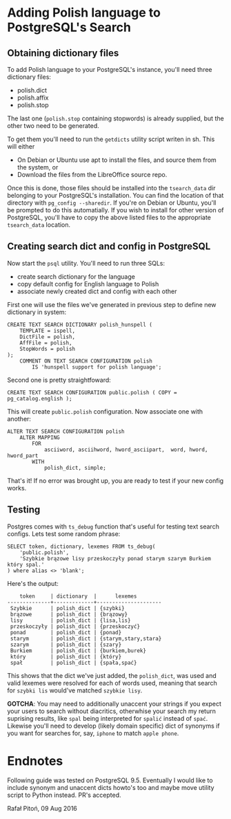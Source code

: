 Adding Polish language to PostgreSQL's Search
=============================================

Obtaining dictionary files
--------------------------

To add Polish language to your PostgreSQL's instance, you'll need three dictionary files:

* polish.dict
* polish.affix
* polish.stop

The last one (``polish.stop`` containing stopwords) is already supplied, but the other two need to be generated.

To get them you'll need to run the ``getdicts`` utility script writen in sh. This will either

* On Debian or Ubuntu use apt to install the files, and source them from the system, or
* Download the files from the LibreOffice source repo.

Once this is done, those files should be installed into the ``tsearch_data`` dir belonging to your PostgreSQL's installation. You can find the location of that directory with ``pg_config --sharedir``. If you're on Debian or Ubuntu, you'll be prompted to do this automatially. If you wish to install for other version of PostgreSQL, you'll have to copy the above listed files to the appropriate ``tsearch_data`` location.


Creating search dict and config in PostgreSQL
---------------------------------------------

Now start the ``psql`` utility. You'll need to run three SQLs:

* create search dictionary for the language
* copy default config for English language to Polish
* associate newly created dict and config with each other

First one will use the files we've generated in previous step to define new dictionary in system:

    CREATE TEXT SEARCH DICTIONARY polish_hunspell (
        TEMPLATE = ispell,
        DictFile = polish,
        AffFile = polish,
        StopWords = polish
    );
		COMMENT ON TEXT SEARCH CONFIGURATION polish
			IS 'hunspell support for polish language';

Second one is pretty straightfoward:

    CREATE TEXT SEARCH CONFIGURATION public.polish ( COPY = pg_catalog.english );

This will create ``public.polish`` configuration. Now associate one with another:

    ALTER TEXT SEARCH CONFIGURATION polish
        ALTER MAPPING
            FOR
                asciiword, asciihword, hword_asciipart,  word, hword, hword_part
            WITH
                polish_dict, simple;

That's it! If no error was brought up, you are ready to test if your new config works.


Testing
-------

Postgres comes with ``ts_debug`` function that's useful for testing text search configs. Lets test some random phrase:

    SELECT token, dictionary, lexemes FROM ts_debug(
        'public.polish',
        'Szybkie brązowe lisy przeskoczyły ponad starym szarym Burkiem który spal.'
    ) where alias <> 'blank';

Here's the output:

        token     | dictionary  |      lexemes        
    --------------+-------------+---------------------
     Szybkie      | polish_dict | {szybki}
     brązowe      | polish_dict | {brązowy}
     lisy         | polish_dict | {lisa,lis}
     przeskoczyły | polish_dict | {przeskoczyć}
     ponad        | polish_dict | {ponad}
     starym       | polish_dict | {starym,stary,stara}
     szarym       | polish_dict | {szary}
     Burkiem      | polish_dict | {burkiem,burek}
     który        | polish_dict | {który}
     spał         | polish_dict | {spała,spać}

This shows that the dict we've just added, the ``polish_dict``, was used and valid lexemes were resolved for each of words used, meaning that search for ``szybki lis`` would've matched ``szybkie lisy``.

**GOTCHA**: You may need to additionally unaccent your strings if you expect your users to search without diacritics, otherwhise your search my return suprising results, like ``spal`` being interpreted for ``spalić`` instead of ``spać``. Likewise you'll need to develop (likely domain specific) dict of synonyms if you want for searches for, say, ``iphone`` to match ``apple phone``.


Endnotes
========

Following guide was tested on PostgreSQL 9.5. Eventually I would like to include synonym and unaccent dicts howto's too and maybe move utility script to Python instead. PR's accepted.

Rafał Pitoń, 09 Aug 2016
